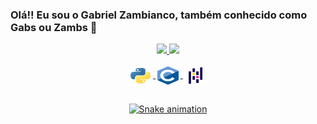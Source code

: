 ### Olá!! Eu sou o Gabriel Zambianco, também conhecido como Gabs ou Zambs 👋

<div align="center">
  <a href="https://github.com/zambgab">
  <img height="150em" src="https://github-readme-stats.vercel.app/api?username=zambgab&show_icons=true&theme=tokyonight&include_all_commits=true&count_private=true"/>
  <img height="150em" src="https://github-readme-stats.vercel.app/api/top-langs/?username=zambgab&layout=compact&langs_count=7&theme=tokyonight"/8
</div>
<div style="display: inline_block"><br>
  <img align="center" alt="Gabs-Python" height="30" width="40" src="https://raw.githubusercontent.com/devicons/devicon/master/icons/python/python-original.svg">
  <img align="center" alt="Gabs-Js" height="30" width="40" src="https://raw.githubusercontent.com/devicons/devicon/master/icons/c/c-original.svg">
  <img align="center" alt="Gabs-Csharp" height="30" width="40" src="https://raw.githubusercontent.com/devicons/devicon/master/icons/pandas/pandas-original.svg">
</div>

  ##
  
  ![Snake animation](https://github.com/zambgab/zambgab/blob/output/github-contribution-grid-snake.svg)
